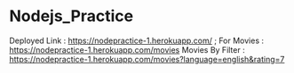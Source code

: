 # Nodejs_Practice
Deployed Link : https://nodepractice-1.herokuapp.com/ ;
For Movies    : https://nodepractice-1.herokuapp.com/movies 
Movies By Filter   : https://nodepractice-1.herokuapp.com/movies?language=english&rating=7
